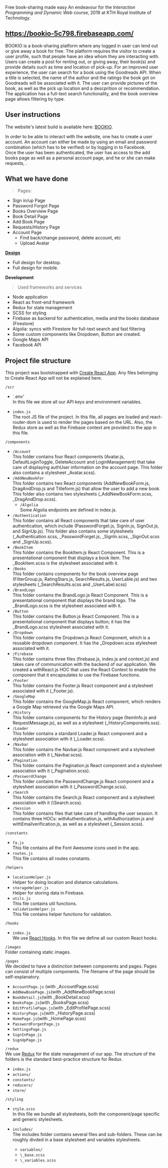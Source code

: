 Free book-sharing made easy
An endeavour for the *Interaction Programming and Dynamic Web* course, 2019 at KTH Royal Institute of Technology.

## https://bookio-5c798.firebaseapp.com/

BOOKIO is a book-sharing platform where any logged in user can lend out or give away a book for free. The platform requires the visitor to create a user profile, such that people have an idea whom they are interacting with. Users can create a post for renting out, or giving away, their book(s) and provide details such as time and location of pick-up. For an improved user experience, the user can search for a book using the Goodreads API. When a title is selected, the name of the author and the ratings the book got on Goodreads will be associated with it. The user can provide pictures of the book, as well as the pick up location and a descprition or recommendation. The application has a full-text search functionality, and the book overview page allows filtering by type.

## User instructions

The website's latest build is available here: [BOOKIO](https://bookio-5c798.firebaseapp.com/).

In order to be able to interact with the website, one has to create a user account. An account can either be made by using an email and password combination (which has to be verified) or by logging in to Facebook.\
Once the user has been authenticated, the user has access to the add books page as well as a personal account page, and he or she can make requests, .

## What we have done

> Pages:

- Sign in/up Page
- Password Forgot Page
- Books Overview Page
- Book Detail Page
- Add Book Page
- Requests/History Page
- Account Page
  - Find back/change password, delete account, etc
  - Upload Avatar

[**Design**](#Design)

- Full design for desktop.
- Full design for mobile.

**Development**

> Used frameworks and services

- Node application
- React as front-end framework
- Redux for state management
- SCSS for styling
- Firebase as backend for authentication, media and the books database (Firestore)
- Algolia: syncs with Firestore for full-text search and fast filtering
- Some custom components like Dropdown, Button are created.
- Google Maps API
- Facebook API

## Project file structure

This project was bootstrapped with [Create React App](https://github.com/facebook/create-react-app).
Any files belonging to Create React App will not be explained here.

`/scr`

- `.env'\
  In this file we store all our API keys and environment variables.
  
- `index.js`\
  The root JS file of the project. In this file, all pages are loaded and
  react-router-dom is used to render the pages based on the URL. Also, the Redux
  store as well as the Firebase context are provided to the app in this file.

`/components`

- `/Account`\
  This folder contains four React components (Avatar.js,
  DefaultLoginToggle, DeleteAccount and LoginManagement) that take care of displaying authUser
  information on the account page. This folder also contains a stylesheet \_Avatar.scss).
- `/AddNewBookFor`\
  This folder contains two React components (AddNewBookForm.js,
  DragAndDrop.js and Titleform.js) that allow the user to
  add a new book. This folder also contains two stylesheets (\_AddNewBookForm.scss, \_DragAndDrop.scss).
  - `/Algolia`\
  Some Algolia endpoints are defined in index.js.
- `/Authentication`\
  This folder contains all React components that take care of user authentication,
  which include (PasswordForget.js, SignIn.js, SignOut.js, and SignUp.js).
  This folder also contains some stylesheets (\_Authentication.scss, \_PasswordForget.js,
  \_SignIn.scss, \_SignOut.scss and \_SignUp.scss).
- `/BookItem`\
  This folder contains the BookItem.js React Component. This is a presentational
  component that displays a book item. The \_BookItem.scss is the stylesheet associated
  with it.
- `/Books`\
  This folder contains components for the book overview page (FilterGroup.js,
  RatingStars.js, SearchResults.js, UserLable.js) and two stylesheets (\_SearchResults.scss 
  and \_UserLabel.scss)
- `/BrandLogo`\
  This folder contains the BrandLogo.js React Component. This is a presentational
  component that displays the brand logo. The \_BrandLogo.scss is the stylesheet
  associated with it.
- `/Button`\
  This folder contains the Button.js React Component. This is a presentational
  component that displays button; it has the \_BrandLogo.scss stylesheet
  associated with it.
- `/Dropdown`\
  This folder contains the Dropdown.js React Component, which is a reusable
  dropdown component. It has the \_Dropdown.scss stylesheet associated with it.
- `/Firebase`\
  This folder contains three files (firebase.js, index.js and context.js) and
  takes care of communication with the backend of our application. We created a
  withReact.js HOC that uses the React Context to enable the component that it
  encapsulates to use the Firebase functions.
- `/Footer`\
  This folder contains the Footer.js React component and a stylesheet associated
  with it (\_Footer.js).
- `/GoogleMap`\
  This folder contains the GoogleMap.js React component, which renders a Google
  Map retrieved via the Google Maps API.
- `/History`\
  This folder contains components for the History page (ItemInfo.js and RequestMessage.js),
  as well as a stylesheet (\_HistoryComponents.sss).
- `/Loader`\
  This folder contains a standard Loader.js React component and a stylesheet
  association with it (\_Loader.scss).
- `/Navbar`\
  This folder contains the Navbar.js React component and a stylesheet
  association with it (\_Navbar.scss).
- `/Pagination`\
  This folder contains the Pagination.js React component and a stylesheet
  association with it (\_Pagination.scss).
- `/PasswordChange`\
  This folder contains the PasswordChange.js React component and a stylesheet
  association with it (\_PasswordChange.scss).
- `/Search`\
  This folder contains the Search.js React component and a stylesheet
  association with it (\Search.scss).
- `/Session`\
  This folder contains files that take care of handling the user session.
  It contains three HOCs: withAuthentication.js, withAuthorization.js and
  withEmailverification.js, as well as a stylesheet (\_Session.scss).

`/constants`
- `fa.js`\
  This file contains all the Font Awesome icons used in the app.
- `routes.js`\
  This file contains all routes constants.

`/helpers`
- `locationHelper.js`\
  Helper for doing location and distance calculations.
- `storageHelper.js`\
  Helper for storing data in Firebase.
- `utils.js`\
  This file contains util functions.
- `validationHelper.js`\
  This file contains helper functions for validation.

`/hooks`

- `index.js`\
  We use [React Hooks](https://reactjs.org/hooks). In this file we define all our
  custom React hooks.

`/images`\
Folder containing static images.

`/pages`\
We decided to have a distinction between components and pages. Pages can consist
of multiple components. The filename of the page should be self-explanatory.

- `AccountPage.js` (with \_AccountPage.scss)
- `AddNewBookPage.js`(with \_AddNewBookPage.scss)
- `BookDetail.js`(with \_BookDetail.scss)
- `BooksPage.js`(with \_BooksPage.scss)
- `EditProfilePage.js`(with \_EditProfilePage.scss)
- `HistoryPage.js`(with \_HistoryPage.scss)
- `HomePage.js`(with \_HomePage.scss)
- `PasswordForgetPage.js`
- `SettingsPage.js`
- `SignInPage.js`
- `SignUpPage.js`

`/redux`\
We use [Redux](https://redux.js.org/) for the state management of our app. The
structure of the folders is the standard best-practice structure for Redux.

- `index.js`
- `actions/`
- `constants/`
- `reducers/`
- `store/`

`/styling`

- `style.scss`\
  In this file we bundle all stylesheets, both the component/page specific and generic
  stylesheets.

- `includes/`\
  The includes folder contains several files and sub-folders. These can be roughly
  divded in a base stylesheet and variables stylesheets.
  - `variables/`
  - `\_base.scss`
  - `\_variables.scss`
